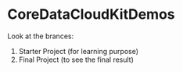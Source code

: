 # CoreDataCloudKitDemos

Look at the brances:
1. Starter Project (for learning purpose)
2. Final Project (to see the final result)

